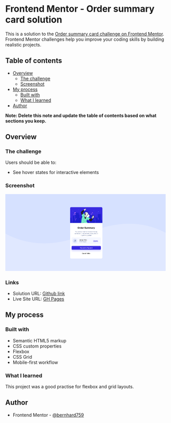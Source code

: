 # Frontend Mentor - Order summary card solution

This is a solution to the [Order summary card challenge on Frontend Mentor](https://www.frontendmentor.io/challenges/order-summary-component-QlPmajDUj). Frontend Mentor challenges help you improve your coding skills by building realistic projects. 

## Table of contents

- [Overview](#overview)
  - [The challenge](#the-challenge)
  - [Screenshot](#screenshot)
- [My process](#my-process)
  - [Built with](#built-with)
  - [What I learned](#what-i-learned)
- [Author](#author)

**Note: Delete this note and update the table of contents based on what sections you keep.**

## Overview

### The challenge

Users should be able to:

- See hover states for interactive elements

### Screenshot

![Desktop layout](screenshots/layout_desktop.png)


### Links

- Solution URL: [Github link](https://github.com/bernhard759/frontendmentor-order-summary-component)
- Live Site URL: [GH Pages](https://bernhard759.github.io/frontendmentor-order-summary-component/)

## My process

### Built with

- Semantic HTML5 markup
- CSS custom properties
- Flexbox
- CSS Grid
- Mobile-first workflow

### What I learned

This project was a good practise for flexbox and grid layouts.

## Author

- Frontend Mentor - [@bernhard759](https://www.frontendmentor.io/profile/bernhard759)

